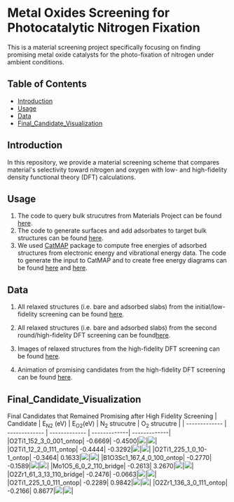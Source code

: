 # Metal Oxides Screening for Photocatalytic Nitrogen Fixation
This is a material screening project specifically focusing on finding promising metal oxide catalysts for the photo-fixation of nitrogen under ambient conditions.
## Table of Contents
- [Introduction](#introduction)
- [Usage](#Usage)
- [Data](#Data)
- [Final_Candidate_Visualization](#Final_Candidate_Visualization)


## Introduction
In this repository, we provide a material screening scheme that compares material's selectivity toward nitrogen and oxygen with low- and high-fidelity density functional theory  (DFT) calculations.

## Usage
1. The code to query bulk strucutres from Materials Project can be found [here](https://github.com/nianhant/metal_oxides_screening_for_photocatalytic_nitrogen_fixation/blob/main/code/query_compounds.py). 
2. The code to generate surfaces and add adsorbates to target bulk structures can be found [here](https://github.com/nianhant/metal_oxides_screening_for_photocatalytic_nitrogen_fixation/blob/main/code/make_all_surfaces.py).
3. We used [CatMAP](https://catmap.readthedocs.io/en/latest/) package to compute free energies of adsorbed structures from electronic energy and vibrational energy data. The code to generate the input to CatMAP and to create free energy diagrams can be found [here](https://github.com/nianhant/metal_oxides_screening_for_photocatalytic_nitrogen_fixation/blob/main/code/paper_make_catmap_input.ipynb) and [here](https://github.com/nianhant/metal_oxides_screening_for_photocatalytic_nitrogen_fixation/blob/main/code/paper_generate_FED.ipynb).

## Data
1. All relaxed structures (i.e. bare and adsorbed slabs) from the initial/low-fidelity screening can be found [here](https://github.com/nianhant/metal_oxides_screening_for_photocatalytic_nitrogen_fixation/blob/main/low_fidelity_screening.zip).

2. All relaxed structures (i.e. bare and adsorbed slabs) from the second round/high-fidelity DFT screening can be found[here](https://github.com/nianhant/metal_oxides_screening_for_photocatalytic_nitrogen_fixation/tree/main/high_fidelity_screening_data).

3. Images of relaxed structures from the high-fidelity DFT screening can be found [here](https://github.com/nianhant/metal_oxides_screening_for_photocatalytic_nitrogen_fixation/tree/main/converged_high_fidelity_screening_surface_image).

4. Animation of promising candidates from the high-fidelity DFT screening can be found [here](https://github.com/nianhant/metal_oxides_screening_for_photocatalytic_nitrogen_fixation/tree/main/qualified_high_fidelity_gifs).


## Final_Candidate_Visualization
Final Candidates that Remained Promising after High Fidelity Screening
| Candidate  | E<sub>N2</sub> (eV) | E<sub>O2</sub>(eV) | N<sub>2</sub> strucutre | O<sub>2</sub> strucutre |
| ------------- | ------------- | ------------- | -------------| -------------|
|O2Ti1_152_3_0_001_ontop|   -0.6669|   -0.4500|![](https://github.com/nianhant/metal_oxides_screening_for_photocatalytic_nitrogen_fixation/blob/main/qualified_high_fidelity_gifs/O2Ti1_152_3_0_001/O2Ti1_152_3_0_001_N2_ontop.gif)|![](https://github.com/nianhant/metal_oxides_screening_for_photocatalytic_nitrogen_fixation/blob/main/qualified_high_fidelity_gifs/O2Ti1_152_3_0_001/O2Ti1_152_3_0_001_O2_ontop.gif)| 
|O2Ti1_12_2_0_111_ontop|   -0.4444|   -0.3292|![](https://github.com/nianhant/metal_oxides_screening_for_photocatalytic_nitrogen_fixation/blob/main/qualified_high_fidelity_gifs/O2Ti1_12_2_0_111/O2Ti1_12_2_0_111_N2_ontop.gif)|![](https://github.com/nianhant/metal_oxides_screening_for_photocatalytic_nitrogen_fixation/blob/main/qualified_high_fidelity_gifs/O2Ti1_12_2_0_111/O2Ti1_12_2_0_111_O2_ontop.gif)| 
|O2Ti1_225_1_0_10-1_ontop|   -0.3464|    0.1633|![](https://github.com/nianhant/metal_oxides_screening_for_photocatalytic_nitrogen_fixation/blob/main/qualified_high_fidelity_gifs/O2Ti1_225_1_0_10-1/O2Ti1_225_1_0_10-1_N2_ontop.gif)|![](https://github.com/nianhant/metal_oxides_screening_for_photocatalytic_nitrogen_fixation/blob/main/qualified_high_fidelity_gifs/O2Ti1_225_1_0_10-1/O2Ti1_225_1_0_10-1_O2_ontop.gif)| 
|B1O3Sc1_167_4_0_100_ontop|   -0.2770|   -0.1589|![](https://github.com/nianhant/metal_oxides_screening_for_photocatalytic_nitrogen_fixation/blob/main/qualified_high_fidelity_gifs/B1O3Sc1_167_4_0_100/B1O3Sc1_167_4_0_100_N2_ontop.gif)|![](https://github.com/nianhant/metal_oxides_screening_for_photocatalytic_nitrogen_fixation/blob/main/qualified_high_fidelity_gifs/B1O3Sc1_167_4_0_100/B1O3Sc1_167_4_0_100_O2_ontop.gif)| 
|Mo1O5_6_0_2_110_bridge|   -0.2613|    3.2670|![](https://github.com/nianhant/metal_oxides_screening_for_photocatalytic_nitrogen_fixation/blob/main/qualified_high_fidelity_gifs/Mo1O5_6_0_2_110/Mo1O5_6_0_2_110_N2_bridge.gif)|![](https://github.com/nianhant/metal_oxides_screening_for_photocatalytic_nitrogen_fixation/blob/main/qualified_high_fidelity_gifs/Mo1O5_6_0_2_110/Mo1O5_6_0_2_110_O2_bridge.gif)| 
|O2Zr1_61_3_13_110_bridge|   -0.2476|   -0.0663|![](https://github.com/nianhant/metal_oxides_screening_for_photocatalytic_nitrogen_fixation/blob/main/qualified_high_fidelity_gifs/O2Zr1_61_3_13_110/O2Zr1_61_3_13_110_N2_bridge.gif)|![](https://github.com/nianhant/metal_oxides_screening_for_photocatalytic_nitrogen_fixation/blob/main/qualified_high_fidelity_gifs/O2Zr1_61_3_13_110/O2Zr1_61_3_13_110_O2_bridge.gif)| 
|O2Ti1_225_1_0_111_ontop|   -0.2289|    0.9842|![](https://github.com/nianhant/metal_oxides_screening_for_photocatalytic_nitrogen_fixation/blob/main/qualified_high_fidelity_gifs/O2Ti1_225_1_0_111/O2Ti1_225_1_0_111_N2_ontop.gif)|![](https://github.com/nianhant/metal_oxides_screening_for_photocatalytic_nitrogen_fixation/blob/main/qualified_high_fidelity_gifs/O2Ti1_225_1_0_111/O2Ti1_225_1_0_111_O2_ontop.gif)| 
|O2Zr1_136_3_0_111_ontop|   -0.2166|    0.8677|![](https://github.com/nianhant/metal_oxides_screening_for_photocatalytic_nitrogen_fixation/blob/main/qualified_high_fidelity_gifs/O2Zr1_136_3_0_111/O2Zr1_136_3_0_111_N2_ontop.gif)|![](https://github.com/nianhant/metal_oxides_screening_for_photocatalytic_nitrogen_fixation/blob/main/qualified_high_fidelity_gifs/O2Zr1_136_3_0_111/O2Zr1_136_3_0_111_O2_ontop.gif)| 

